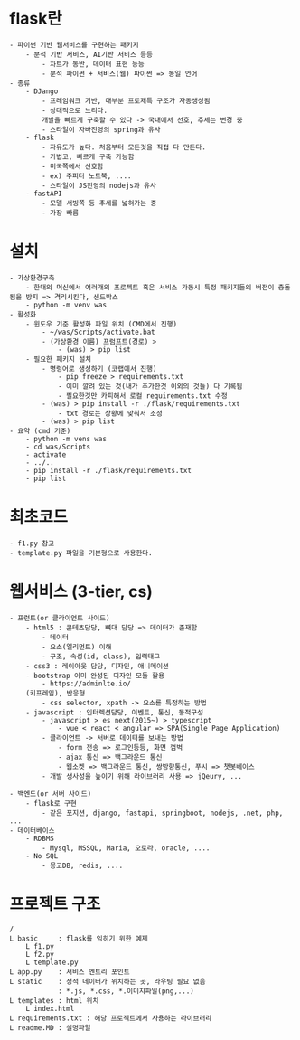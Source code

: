# flask란
    - 파이썬 기반 웹서비스를 구현하는 패키지
        - 분석 기반 서비스, AI기반 서비스 등등
            - 차트가 동반, 데이터 표현 등등
            - 분석 파이썬 + 서비스(웹) 파이썬 => 동일 언어
    - 종류
        - DJango
            - 프레임워크 기반, 대부분 프로제특 구조가 자동생성됨
            - 상대적으로 느리다.
            개발을 빠르게 구축할 수 있다 -> 국내에서 선호, 추세는 변경 중
            - 스타일이 자바진영의 spring과 유사
        - flask
            - 자유도가 높다. 처음부터 모든것을 직접 다 만든다.
            - 가볍고, 빠르게 구축 가능함
            - 미국쪽에서 선호함
            - ex) 주피터 노트북, ....
            - 스타일이 JS진영의 nodejs과 유사
        - fastAPI
            - 모델 서빙쪽 등 추세를 넓혀가는 중
            - 가장 빠름

# 설치
    - 가상환경구축
        - 한대의 머신에서 여러개의 프로젝트 혹은 서비스 가동시 특정 패키지들의 버전이 충돌됨을 방지 => 격리시킨다, 샌드박스
        - python -m venv was
    - 활성화
        - 윈도우 기준 활성화 파일 위치 (CMD에서 진행)
            - ~/was/Scripts/activate.bat
            - (가상환경 이름) 프럼프트(경로) > 
                - (was) > pip list
        - 필요한 패키지 설치
            - 명령어로 생성하기 (코랩에서 진행)
                - pip freeze > requirements.txt
                - 이미 깔려 있는 것(내가 추가한것 이외의 것들) 다 기록됨
                - 필요한것만 카피해서 로컬 requirements.txt 수정
            - (was) > pip install -r ./flask/requirements.txt
                - txt 경로는 상황에 맞춰서 조정
            - (was) > pip list
    - 요약 (cmd 기준)
        - python -m vens was
        - cd was/Scripts
        - activate
        - ../..
        - pip install -r ./flask/requirements.txt
        - pip list

# 최초코드
    - f1.py 참고
    - template.py 파일을 기본형으로 사용한다.

# 웹서비스 (3-tier, cs)
    - 프런트(or 클라이언트 사이드)
        - html5 : 콘테츠담당, 뼈대 담당 => 데이터가 존재함
            - 데이터 
            - 요소(엘리먼트) 이해
            - 구조, 속성(id, class), 입력태그
        - css3 : 레이아웃 담당, 디자인, 애니메이션
        - bootstrap 이미 완성된 디자인 모듈 활용
            - https://adminlte.io/
        (키프레임), 반응형
            - css selector, xpath -> 요소를 특정하는 방법
        - javascript : 인터렉션담당, 이벤트, 통신, 동적구성
            - javascript > es next(2015~) > typescript
                - vue < react < angular => SPA(Single Page Application)
            - 클라이언트 -> 서버로 데이터를 보내는 방법
                - form 전송 => 로그인등등, 화면 껌벅
                - ajax 통신 => 백그라운드 통신
                - 웹소켓 => 백그라운드 통신, 쌍방향통신, 푸시 => 챗봇베이스
            - 개발 생사성을 높이기 위해 라이브러리 사용 => jQeury, ...

    - 백엔드(or 서버 사이드)
        - flask로 구현
            - 같은 포지션, django, fastapi, springboot, nodejs, .net, php, ...
    - 데이터베이스
        - RDBMS
            - Mysql, MSSQL, Maria, 오로라, oracle, ....
        - No SQL
            - 몽고DB, redis, ....

# 프로젝트 구조
    /
    L basic     : flask를 익히기 위한 예제
        L f1.py
        L f2.py
        L template.py
    L app.py    : 서비스 엔트리 포인트
    L static    : 정적 데이터가 위치하는 곳, 라우팅 필요 없음
                : *.js, *.css, *.이미지파일(png,...)
    L templates : html 위치
        L index.html
    L requirements.txt : 해당 프로젝트에서 사용하는 라이브러리 
    L readme.MD : 설명파일